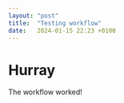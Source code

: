 ```yaml
---
layout: "post"
title:  "Testing workflow"
date:   2024-01-15 22:23 +0100
---
```


# Hurray

The workflow worked! 